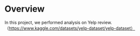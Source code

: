 # Overview
In this project, we performed analysis on Yelp review. （https://www.kaggle.com/datasets/yelp-dataset/yelp-dataset）

